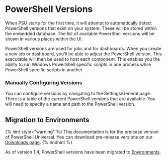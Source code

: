# PowerShell Versions

When PSU starts for the first time, it will attempt to automatically detect PowerShell versions that exist on your system. These will be stored within the embedded database. The list of available PowerShell versions will be shown in various places within the UI. 

PowerShell versions are used for jobs and for dashboards. When you create a new job or dashboard, you'll be able to adjust the PowerShell version. This executable will then be used to host each component. This enables you the ability to run Windows PowerShell specific scripts in one process while PowerShell specific scripts in another. 

### Manually Configuring Versions

You can configure versions by navigating to the Settings\General page. There is a table of the current PowerShell versions that are available. You will need to specify a name and path to the PowerShell version. 

## Migration to Environments

{% hint style="warning" %}
This documentation is for the prelease version of PowerShell Universal. You can download pre-release versions on our [Downloads page](https://ironmansoftware.com/downloads).
{% endhint %}

As of version 1.4, PowerShell versions have been migrated to [Environments](../config/environments.md). 


